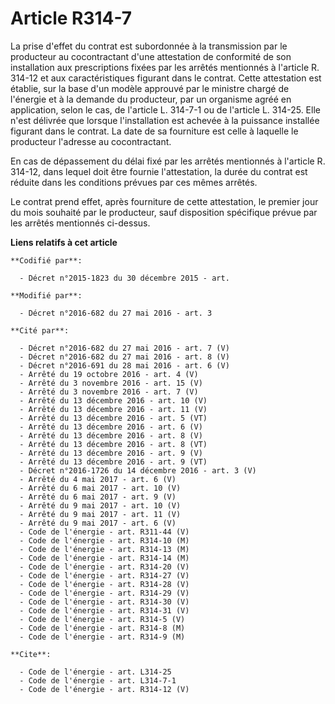 # Article R314-7

La prise d'effet du contrat est subordonnée à la transmission par le producteur au cocontractant d'une attestation de
conformité de son installation aux prescriptions fixées par les arrêtés mentionnés à l'article R. 314-12 et aux
caractéristiques figurant dans le contrat. Cette attestation est établie, sur la base d'un modèle approuvé par le ministre
chargé de l'énergie et à la demande du producteur, par un organisme agréé en application, selon le cas, de l'article L.
314-7-1 ou de l'article L. 314-25. Elle n'est délivrée que lorsque l'installation est achevée à la puissance installée
figurant dans le contrat. La date de sa fourniture est celle à laquelle le producteur l'adresse au cocontractant. 

En cas de dépassement du délai fixé par les arrêtés mentionnés à l'article R. 314-12, dans lequel doit être fournie
l'attestation, la durée du contrat est réduite dans les conditions prévues par ces mêmes arrêtés. 

Le contrat prend effet, après fourniture de cette attestation, le premier jour du mois souhaité par le producteur, sauf
disposition spécifique prévue par les arrêtés mentionnés ci-dessus.

**Liens relatifs à cet article**

	**Codifié par**:

	  - Décret n°2015-1823 du 30 décembre 2015 - art.

	**Modifié par**:

	  - Décret n°2016-682 du 27 mai 2016 - art. 3

	**Cité par**:

	  - Décret n°2016-682 du 27 mai 2016 - art. 7 (V)
	  - Décret n°2016-682 du 27 mai 2016 - art. 8 (V)
	  - Décret n°2016-691 du 28 mai 2016 - art. 6 (V)
	  - Arrêté du 19 octobre 2016 - art. 4 (V)
	  - Arrêté du 3 novembre 2016 - art. 15 (V)
	  - Arrêté du 3 novembre 2016 - art. 7 (V)
	  - Arrêté du 13 décembre 2016 - art. 10 (V)
	  - Arrêté du 13 décembre 2016 - art. 11 (V)
	  - Arrêté du 13 décembre 2016 - art. 5 (VT)
	  - Arrêté du 13 décembre 2016 - art. 6 (V)
	  - Arrêté du 13 décembre 2016 - art. 8 (V)
	  - Arrêté du 13 décembre 2016 - art. 8 (VT)
	  - Arrêté du 13 décembre 2016 - art. 9 (V)
	  - Arrêté du 13 décembre 2016 - art. 9 (VT)
	  - Décret n°2016-1726 du 14 décembre 2016 - art. 3 (V)
	  - Arrêté du 4 mai 2017 - art. 6 (V)
	  - Arrêté du 6 mai 2017 - art. 10 (V)
	  - Arrêté du 6 mai 2017 - art. 9 (V)
	  - Arrêté du 9 mai 2017 - art. 10 (V)
	  - Arrêté du 9 mai 2017 - art. 11 (V)
	  - Arrêté du 9 mai 2017 - art. 6 (V)
	  - Code de l'énergie - art. R311-44 (V)
	  - Code de l'énergie - art. R314-10 (M)
	  - Code de l'énergie - art. R314-13 (M)
	  - Code de l'énergie - art. R314-14 (M)
	  - Code de l'énergie - art. R314-20 (V)
	  - Code de l'énergie - art. R314-27 (V)
	  - Code de l'énergie - art. R314-28 (V)
	  - Code de l'énergie - art. R314-29 (V)
	  - Code de l'énergie - art. R314-30 (V)
	  - Code de l'énergie - art. R314-31 (V)
	  - Code de l'énergie - art. R314-5 (V)
	  - Code de l'énergie - art. R314-8 (M)
	  - Code de l'énergie - art. R314-9 (M)

	**Cite**:

	  - Code de l'énergie - art. L314-25
	  - Code de l'énergie - art. L314-7-1
	  - Code de l'énergie - art. R314-12 (V)
